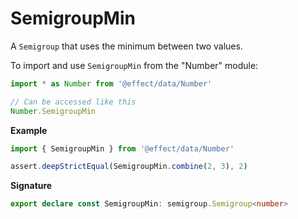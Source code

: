 # SemigroupMin

A `Semigroup` that uses the minimum between two values.

To import and use `SemigroupMin` from the "Number" module:

```ts
import * as Number from '@effect/data/Number'

// Can be accessed like this
Number.SemigroupMin
```

**Example**

```ts
import { SemigroupMin } from '@effect/data/Number'

assert.deepStrictEqual(SemigroupMin.combine(2, 3), 2)
```

**Signature**

```ts
export declare const SemigroupMin: semigroup.Semigroup<number>
```

